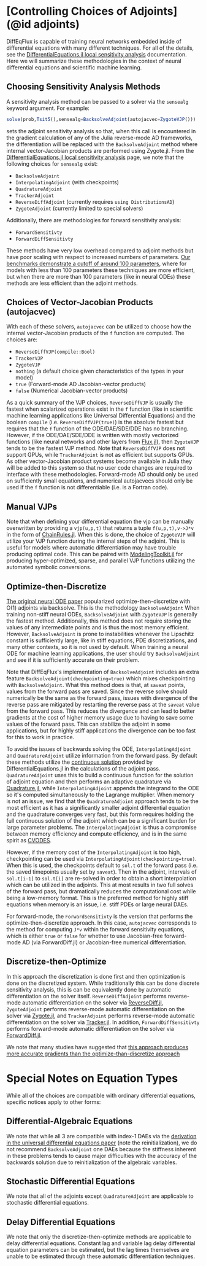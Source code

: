 # [Controlling Choices of Adjoints](@id adjoints)

DiffEqFlux is capable of training neural networks embedded inside of
differential equations with many different techniques. For all of the
details, see the
[DifferentialEquations.jl local sensitivity analysis](https://diffeq.sciml.ai/latest/analysis/sensitivity/)
documentation. Here we will summarize these methodologies in the
context of neural differential equations and scientific machine learning.

## Choosing Sensitivity Analysis Methods

A sensitivity analysis method can be passed to a solver via the `sensealg`
keyword argument. For example:

```julia
solve(prob,Tsit5(),sensealg=BacksolveAdjoint(autojacvec=ZygoteVJP()))
```

sets the adjoint sensitivity analysis so that, when this call is
encountered in the gradient calculation of any of the Julia reverse-mode
AD frameworks, the differentiation will be replaced with the `BacksolveAdjoint`
method where internal vector-Jacobian products are performed using
Zygote.jl. From the [DifferentialEquations.jl local sensitivity analysis](https://diffeq.sciml.ai/latest/analysis/sensitivity/)
page, we note that the following choices for `sensealg` exist:

- `BacksolveAdjoint`
- `InterpolatingAdjoint` (with checkpoints)
- `QuadratureAdjoint`
- `TrackerAdjoint`
- `ReverseDiffAdjoint` (currently requires `using DistributionsAD`)
- `ZygoteAdjoint` (currently limited to special solvers)

Additionally, there are methodologies for forward sensitivity analysis:

- `ForwardSensitivty`
- `ForwardDiffSensitivty`

These methods have very low overhead compared to adjoint methods but
have poor scaling with respect to increased numbers of parameters.
[Our benchmarks demonstrate a cutoff of around 100 parameters](https://arxiv.org/abs/1812.01892),
where for models with less than 100 parameters these techniques are more
efficient, but when there are more than 100 parameters (like in neural ODEs)
these methods are less efficient than the adjoint methods.

## Choices of Vector-Jacobian Products (autojacvec)

With each of these solvers, `autojacvec` can be utilized to choose how
the internal vector-Jacobian products of the `f` function are computed.
The choices are:

- `ReverseDiffVJP(compile::Bool)`
- `TrackerVJP`
- `ZygoteVJP`
- `nothing` (a default choice given characteristics of the types in your model)
- `true` (Forward-mode AD Jacobian-vector products)
- `false` (Numerical Jacobian-vector products)

As a quick summary of the VJP choices, `ReverseDiffVJP` is usually the
fastest when scalarized operations exist in the `f` function (like
in scientific machine learning applications like Universal Differential
Equations) and the boolean `compile` (i.e. `ReverseDiffVJP(true)`)
is the absolute fastest but requires that the `f` function of the
ODE/DAE/SDE/DDE has no branching. However, if the ODE/DAE/SDE/DDE
is written with mostly vectorized functions (like neural networks and
other layers from [Flux.jl](https://fluxml.ai/)), then `ZygoteVJP`
tends to be the fastest VJP method. Note that `ReverseDiffVJP` does
not support GPUs, while `TrackerAdjoint` is not as efficient but
supports GPUs. As other vector-Jacobian product systems become available
in Julia they will be added to this system so that no user code changes
are required to interface with these methodologies. Forward-mode AD
should only be used on sufficiently small equations, and numerical
autojacvecs should only be used if the `f` function is not differentiable
(i.e. is a Fortran code).

## Manual VJPs

Note that when defining your differential equation the vjp can be
manually overwritten by providing a `vjp(u,p,t)` that returns a tuple
`f(u,p,t),v->J*v` in the form of [ChainRules.jl](https://www.juliadiff.org/ChainRulesCore.jl/stable/).
When this is done, the choice of `ZygoteVJP` will utilize your VJP
function during the internal steps of the adjoint. This is useful for
models where automatic differentiation may have trouble producing
optimal code. This can be paired with [ModelingToolkit.jl](https://github.com/SciML/ModelingToolkit.jl)
for producing hyper-optimized, sparse, and parallel VJP functions utilizing
the automated symbolic conversions.

## Optimize-then-Discretize

[The original neural ODE paper](https://arxiv.org/abs/1806.07366)
popularized optimize-then-discretize with O(1) adjoints via backsolve.
This is the methodology `BacksolveAdjoint`
When training non-stiff neural ODEs, `BacksolveAdjoint` with `ZygoteVJP`
is generally the fastest method. Additionally, this method does not
require storing the values of any intermediate points and is thus the
most memory efficient. However, `BacksolveAdjoint` is prone
to instabilities whenever the Lipschitz constant is sufficiently large,
like in stiff equations, PDE discretizations, and many other contexts,
so it is not used by default. When training a neural ODE for machine
learning applications, the user should try `BacksolveAdjoint` and see
if it is sufficiently accurate on their problem.

Note that DiffEqFlux's implementation of `BacksolveAdjoint` includes
an extra feature `BacksolveAdjoint(checkpointing=true)` which mixes
checkpointing with `BacksolveAdjoint`. What this method does is that,
at `saveat` points, values from the forward pass are saved. Since the
reverse solve should numerically be the same as the forward pass, issues
with divergence of the reverse pass are mitigated by restarting the
reverse pass at the `saveat` value from the forward pass. This reduces
the divergence and can lead to better gradients at the cost of higher
memory usage due to having to save some values of the forward pass.
This can stabilize the adjoint in some applications, but for highly
stiff applications the divergence can be too fast for this to work in
practice.

To avoid the issues of backwards solving the ODE, `InterpolatingAdjoint`
and `QuadratureAdjoint` utilize information from the forward pass.
By default these methods utilize the [continuous solution](https://diffeq.sciml.ai/latest/basics/solution/#Interpolations-1)
provided by DifferentialEquations.jl in the calculations of the
adjoint pass. `QuadratureAdjoint` uses this to build a continuous
function for the solution of adjoint equation and then performs an
adaptive quadrature via [Quadrature.jl](https://github.com/SciML/Quadrature.jl),
while `InterpolatingAdjoint` appends the integrand to the ODE so it's
computed simultaneously to the Lagrange multiplier. When memory is
not an issue, we find that the `QuadratureAdjoint` approach tends to
be the most efficient as it has a significantly smaller adjoint
differential equation and the quadrature converges very fast, but this
form requires holding the full continuous solution of the adjoint which
can be a significant burden for large parameter problems. The
`InterpolatingAdjoint` is thus a compromise between memory efficiency
and compute efficiency, and is in the same spirit as [CVODES](https://computing.llnl.gov/projects/sundials).

However, if the memory cost of the `InterpolatingAdjoint` is too high,
checkpointing can be used via `InterpolatingAdjoint(checkpointing=true)`.
When this is used, the checkpoints default to `sol.t` of the forward
pass (i.e. the saved timepoints usually set by `saveat`). Then in the
adjoint, intervals of `sol.t[i-1]` to `sol.t[i]` are re-solved in order
to obtain a short interpolation which can be utilized in the adjoints.
This at most results in two full solves of the forward pass, but
dramatically reduces the computational cost while being a low-memory
format. This is the preferred method for highly stiff equations
when memory is an issue, i.e. stiff PDEs or large neural DAEs.

For forward-mode, the `ForwardSensitivty` is the version that performs
the optimize-then-discretize approach. In this case, `autojacvec` corresponds
to the method for computing `J*v` within the forward sensitivity equations,
which is either `true` or `false` for whether to use Jacobian-free
forward-mode AD (via ForwardDiff.jl) or Jacobian-free numerical
differentiation.

## Discretize-then-Optimize

In this approach the discretization is done first and then optimization
is done on the discretized system. While traditionally this can be
done discrete sensitivity analysis, this is can be equivalently done
by automatic differentiation on the solver itself. `ReverseDiffAdjoint`
performs reverse-mode automatic differentiation on the solver via
[ReverseDiff.jl](https://github.com/JuliaDiff/ReverseDiff.jl),
`ZygoteAdjoint` performs reverse-mode automatic
differentiation on the solver via
[Zygote.jl](https://github.com/FluxML/Zygote.jl), and `TrackerAdjoint`
performs reverse-mode automatic differentiation on the solver via
[Tracker.jl](https://github.com/FluxML/Tracker.jl). In addition,
`ForwardDiffSensitivty` performs forward-mode automatic differentiation
on the solver via [ForwardDiff.jl](https://github.com/JuliaDiff/ForwardDiff.jl).

We note that many studies have suggested that [this approach produces
more accurate gradients than the optimize-than-discretize approach](https://arxiv.org/abs/2005.13420)

# Special Notes on Equation Types

While all of the choices are compatible with ordinary differential
equations, specific notices apply to other forms:

## Differential-Algebraic Equations

We note that while all 3 are compatible with index-1 DAEs via the
[derivation in the universal differential equations paper](https://arxiv.org/abs/2001.04385)
(note the reinitialization), we do not recommend `BacksolveAdjoint`
one DAEs because the stiffness inherent in these problems tends to
cause major difficulties with the accuracy of the backwards solution
due to reinitialization of the algebraic variables.

## Stochastic Differential Equations

We note that all of the adjoints except `QuadratureAdjoint` are applicable
to stochastic differential equations.

## Delay Differential Equations

We note that only the discretize-then-optimize methods are applicable
to delay differential equations. Constant lag and variable lag
delay differential equation parameters can be estimated, but the lag
times themselves are unable to be estimated through these automatic
differentiation techniques.
